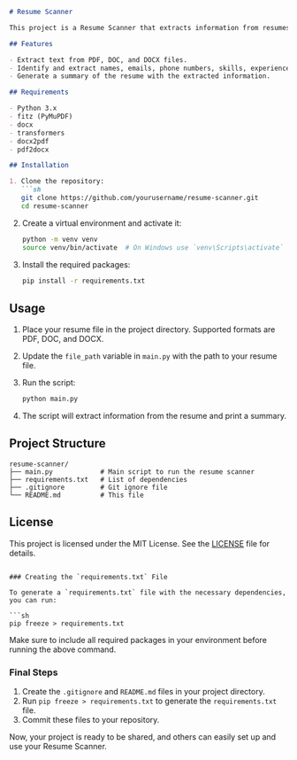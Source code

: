 ```markdown
# Resume Scanner

This project is a Resume Scanner that extracts information from resumes in PDF, DOC, or DOCX formats. It uses the `transformers` library for Named Entity Recognition (NER) to identify and extract key details from resumes.

## Features

- Extract text from PDF, DOC, and DOCX files.
- Identify and extract names, emails, phone numbers, skills, experience, education, training, and languages.
- Generate a summary of the resume with the extracted information.

## Requirements

- Python 3.x
- fitz (PyMuPDF)
- docx
- transformers
- docx2pdf
- pdf2docx

## Installation

1. Clone the repository:
   ```sh
   git clone https://github.com/yourusername/resume-scanner.git
   cd resume-scanner
   ```

2. Create a virtual environment and activate it:
   ```sh
   python -m venv venv
   source venv/bin/activate  # On Windows use `venv\Scripts\activate`
   ```

3. Install the required packages:
   ```sh
   pip install -r requirements.txt
   ```

## Usage

1. Place your resume file in the project directory. Supported formats are PDF, DOC, and DOCX.

2. Update the `file_path` variable in `main.py` with the path to your resume file.

3. Run the script:
   ```sh
   python main.py
   ```

4. The script will extract information from the resume and print a summary.

## Project Structure

```
resume-scanner/
├── main.py            # Main script to run the resume scanner
├── requirements.txt   # List of dependencies
├── .gitignore         # Git ignore file
└── README.md          # This file
```

## License

This project is licensed under the MIT License. See the [LICENSE](LICENSE) file for details.
```

### Creating the `requirements.txt` File

To generate a `requirements.txt` file with the necessary dependencies, you can run:

```sh
pip freeze > requirements.txt
```

Make sure to include all required packages in your environment before running the above command.

### Final Steps

1. Create the `.gitignore` and `README.md` files in your project directory.
2. Run `pip freeze > requirements.txt` to generate the `requirements.txt` file.
3. Commit these files to your repository.

Now, your project is ready to be shared, and others can easily set up and use your Resume Scanner.